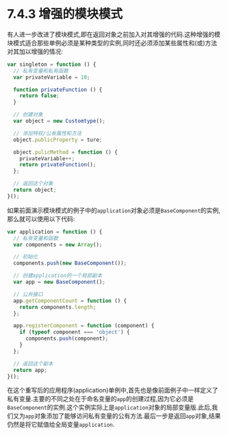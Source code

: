 # 7.4.3 增强的模块模式

有人进一步改进了模块模式,即在返回对象之前加入对其增强的代码.这种增强的模块模式适合那些单例必须是某种类型的实例,同时还必须添加某些属性和(或)方法对其加以增强的情况:

``` js .line-numbers
var singleton = function () {
  // 私有变量和私有函数
  var privateVariable = 10;

  function privateFunction () {
    return false;
  }

  // 创建对象
  var object = new Customtype();

  // 添加特权/公有属性和方法
  object.publicProperty = ture;

  object.pulicMethod = function () {
    privateVariable++;
    return privateFunction();
  };

  // 返回这个对象
  return object;
}();
```

如果前面演示模块模式的例子中的`application`对象必须是`BaseComponent`的实例,那么就可以使用以下代码:

``` js .line-numbers
var application = function () {
  // 私有变量和函数
  var components = new Array();

  // 初始化
  components.push(new BaseComponent());

  // 创建application的一个局部副本
  var app = new BaseComponent();

  // 公共接口
  app.getComponentCount = function () {
    return components.length;
  };

  app.registerComponent = function (component) {
    if (typeof component === 'object') {
      components.push(component);
    }
  };

  // 返回这个副本
  return app;
}();
```

在这个重写后的应用程序(application)单例中,首先也是像前面例子中一样定义了私有变量.主要的不同之处在于命名变量的`app`的创建过程,因为它必须是`BaseComponent`的实例.这个实例实际上是`application`对象的局部变量版.此后,我们又为`app`对象添加了能够访问私有变量的公有方法.最后一步是返回`app`对象,结果仍然是将它赋值给全局变量`application`.
